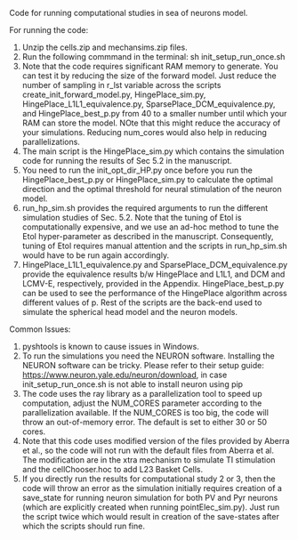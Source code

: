 Code for running computational studies in sea of neurons model.

For running the code: 

1. Unzip the cells.zip and mechansims.zip files.
2. Run the following commmand in the terminal: sh init_setup_run_once.sh
3. Note that the code requires significant RAM memory to generate. You can test it by reducing the size of the forward model. Just reduce the number of sampling in r_lst variable across the scripts create_init_forward_model.py, HingePlace_sim.py, HingePlace_L1L1_equivalence.py, SparsePlace_DCM_equivalence.py, and HingePlace_best_p.py from 40 to a smaller number until which your RAM can store the model. NOte that this might reduce the accuracy of your simulations. Reducing num_cores would also help in reducing parallelizations.
5. The main script is the HingePlace_sim.py which contains the simulation code for running the results of Sec 5.2 in the manuscript.
6. You need to run the init_opt_dir_HP.py once before you run the HingePlace_best_p.py or HingePlace_sim.py to calculate the optimal direction and the optimal threshold for neural stimulation of the neuron model.
7. run_hp_sim.sh provides the required arguments to run the different simulation studies of Sec. 5.2. Note that the tuning of Etol is computationally expensive, and we use an ad-hoc method to tune the Etol hyper-parameter as described in the manuscript. Consequently, tuning of Etol requires manual attention and the scripts in run_hp_sim.sh would have to be run again accordingly.
8. HingePlace_L1L1_equivalence.py and SparsePlace_DCM_equivalence.py provide the equivalence results b/w HingePlace and L1L1, and DCM and LCMV-E, respectively, provided in the Appendix. HingePlace_best_p.py can be used to see the performance of the HingePlace algorithm across different values of p. Rest of the scripts are the back-end used to simulate the spherical head model and the neuron models.

Common Issues: 
1. pyshtools is known to cause issues in Windows.
2. To run the simulations you need the NEURON software. Installing the NEURON software can be tricky. Please refer to their setup guide: https://www.neuron.yale.edu/neuron/download, in case init_setup_run_once.sh is not able to install neuron using pip
3. The code uses the ray library as a parallelization tool to speed up computation, adjust the NUM_CORES parameter according to the parallelization available. If the NUM_CORES is too big, the code will throw an out-of-memory error. The default is set to either 30 or 50 cores.
4. Note that this code uses modified version of the files provided by Aberra et al., so the code will not run with the default files from Aberra et al. The modification are in the xtra mechanism to simulate TI stimulation and the cellChooser.hoc to add L23 Basket Cells.
5.  If you directly run the results for computational study 2 or 3, then the code will throw an error as the simulation initially requires creation of a save_state for running neuron simulation for both PV and Pyr neurons (which are explicitly created when running pointElec_sim.py). Just run the script twice which would result in creation of the save-states after which the scripts should run fine.

